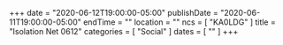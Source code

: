 +++
date = "2020-06-12T19:00:00-05:00"
publishDate = "2020-06-11T19:00:00-05:00"
endTime = ""
location = ""
ncs = [ "KA0LDG" ]
title = "Isolation Net 0612"
categories = [ "Social" ]
dates = [ "" ]
+++
